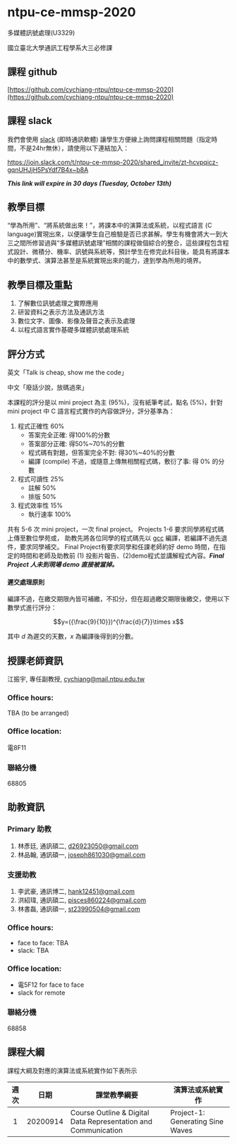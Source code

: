 # ntpu-ce-mmsp-2020
多媒體訊號處理(U3329)

國立臺北大學通訊工程學系大三必修課

## 課程 github
[https://github.com/cychiang-ntpu/ntpu-ce-mmsp-2020](https://github.com/cychiang-ntpu/ntpu-ce-mmsp-2020)

## 課程 slack
我們會使用 [slack](https://slack.com/intl/en-tw/) (即時通訊軟體) 讓學生方便線上詢問課程相關問題（指定時間，不是24hr無休），請使用以下連結加入：

https://join.slack.com/t/ntpu-ce-mmsp-2020/shared_invite/zt-hcvpqicz-gqnUHJjH5PsYdf7B4x~b8A

***This link will expire in 30 days (Tuesday, October 13th)***

## 教學目標
“學為所用”、“將系統做出來！”，將課本中的演算法或系統，以程式語言 (C language)實現出來，以便讓學生自己檢驗是否已求甚解。學生有機會將大一到大三之間所修習過與“多媒體訊號處理”相關的課程做個綜合的整合，這些課程包含程式設計、微積分、機率、訊號與系統等，預計學生在修完此科目後，能具有將課本中的數學式、演算法甚至是系統實現出來的能力，達到學為所用的境界。

## 教學目標及重點
1. 了解數位訊號處理之實際應用
2. 研習資料之表示方法及通訊方法
3. 數位文字、圖像、影像及聲音之表示及處理
4. 以程式語言實作基礎多媒體訊號處理系統

## 評分方式
英文「Talk is cheap, show me the code」

中文「廢話少說，放碼過來」

本課程的評分是以 mini project 為主 (95%)，沒有紙筆考試，點名 (5%)，針對 mini project 中 C 語言程式實作的內容做評分，評分基準為：
1. 程式正確性 60%
    * 答案完全正確: 得100%的分數
    * 答案部分正確: 得50%~70%的分數
    * 程式碼有對題，但答案完全不對: 得30%~40%的分數
    * 編譯 (compile) 不過，或隨意上傳無相關程式碼，敷衍了事: 得 0% 的分數
2. 程式可讀性 25%
    * 註解 50% 
    * 排版 50%
3. 程式效率性 15%
    * 執行速率 100%


共有 5-6 次 mini project，一次 final project。
Projects 1-6 要求同學將程式碼上傳至數位學苑或，
助教先將各位同學的程式碼先以 [gcc](https://gcc.gnu.org/) 編譯，若編譯不過先退件，要求同學補交。
Final Project有要求同學和任課老師約好 demo 時間，在指定的時間和老師及助教前 (1) 投影片報告、(2)demo程式並講解程式內容。***Final Project 人未到現場 demo 直接被當掉。***

#### 遲交處理原則
編譯不過，在繳交期限內皆可補繳，不扣分，但在超過繳交期限後繳交，使用以下數學式進行評分：

$$y=({\frac{9}{10}})^{\frac{d}{7}}\times x$$

其中 $d$ 為遲交的天數，$x$ 為編譯後得到的分數。


## 授課老師資訊
江振宇, 專任副教授, cychiang@mail.ntpu.edu.tw

### Office hours:
TBA (to be arranged)

### Office location:
電8F11

### 聯絡分機
68805

## 助教資訊
### Primary 助教
1. 林彥廷, 通訊碩二, d26923050@gmail.com
2. 林品翰, 通訊碩一, joseph861030@gmail.com

### 支援助教
1. 李武豪, 通訊博二, hank12451@gmail.com
2. 洪紹瑋, 通訊碩二, pisces860224@gmail.com
3. 林書磊, 通訊碩一, st23990504@gmail.com

### Office hours:
* face to face: TBA
* slack: TBA

### Office location:
* 電5F12 for face to face
* slack for remote

### 聯絡分機
68858

## 課程大綱
課程大綱及對應的演算法或系統實作如下表所示

|週次| 日期 |課堂教學綱要|演算法或系統實作|
|:-:|:----:| ----------|--------------|
| 1 | 20200914 | Course Outline & Digital Data Representation and Communication | Project-1: Generating Sine Waves |
